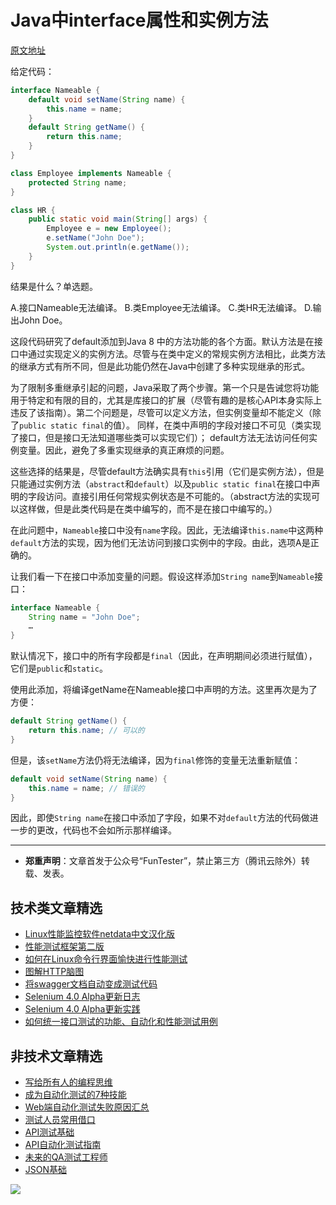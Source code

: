 # Java中interface属性和实例方法

[原文地址](https://blogs.oracle.com/javamagazine/quiz-yourself-default-methods-advanced)

给定代码：

```java
interface Nameable {    
    default void setName(String name) {
        this.name = name;
    }    
    default String getName() {
        return this.name;
    }
}

class Employee implements Nameable {
    protected String name;   
}

class HR {
    public static void main(String[] args) {
        Employee e = new Employee();
        e.setName("John Doe");
        System.out.println(e.getName());
    }
}

```

结果是什么？单选题。

A.接口Nameable无法编译。
B.类Employee无法编译。
C.类HR无法编译。
D.输出John Doe。

这段代码研究了default添加到Java 8 中的方法功能的各个方面。默认方法是在接口中通过实现定义的实例方法。尽管与在类中定义的常规实例方法相比，此类方法的继承方式有所不同，但是此功能仍然在Java中创建了多种实现继承的形式。

为了限制多重继承引起的问题，Java采取了两个步骤。第一个只是告诫您将功能用于特定和有限的目的，尤其是库接口的扩展（尽管有趣的是核心API本身实际上违反了该指南）。第二个问题是，尽管可以定义方法，但实例变量却不能定义（除了`public static final`的值）。 同样，在类中声明的字段对接口不可见（类实现了接口，但是接口无法知道哪些类可以实现它们）； default方法无法访问任何实例变量。因此，避免了多重实现继承的真正麻烦的问题。

这些选择的结果是，尽管default方法确实具有`this`引用（它们是实例方法），但是只能通过实例方法（`abstract`和`default`）以及`public static final`在接口中声明的字段访问。直接引用任何常规实例状态是不可能的。（abstract方法的实现可以这样做，但是此类代码是在类中编写的，而不是在接口中编写的。）

在此问题中，`Nameable`接口中没有`name`字段。因此，无法编译`this.name`中这两种`default`方法的实现，因为他们无法访问到接口实例中的字段。由此，选项A是正确的。

让我们看一下在接口中添加变量的问题。假设这样添加`String name`到`Nameable`接口：

```Java
interface Nameable {
    String name = "John Doe";
    …
}
```
默认情况下，接口中的所有字段都是`final`（因此，在声明期间必须进行赋值），它们是`public`和`static`。

使用此添加，将编译getName在Nameable接口中声明的方法。这里再次是为了方便：


```Java
default String getName() { 
    return this.name; // 可以的
}
```
但是，该`setName`方法仍将无法编译，因为`final`修饰的变量无法重新赋值：

```Java
default void setName(String name) {
    this.name = name; // 错误的
}
```

因此，即使`String name`在接口中添加了字段，如果不对`default`方法的代码做进一步的更改，代码也不会如所示那样编译。


---
* **郑重声明**：文章首发于公众号“FunTester”，禁止第三方（腾讯云除外）转载、发表。

## 技术类文章精选

- [Linux性能监控软件netdata中文汉化版](https://mp.weixin.qq.com/s/fdXtK-5WwKnxjLZdyg6-nA)
- [性能测试框架第二版](https://mp.weixin.qq.com/s/JPyGQ2DRC6EVBmZkxAoVWA)
- [如何在Linux命令行界面愉快进行性能测试](https://mp.weixin.qq.com/s/fwGqBe1SpA2V0lPfAOd04Q)
- [图解HTTP脑图](https://mp.weixin.qq.com/s/100Vm8FVEuXs0x6rDGTipw)
- [将swagger文档自动变成测试代码](https://mp.weixin.qq.com/s/SY8mVenj0zMe5b47GS9VSQ)
 - [Selenium 4.0 Alpha更新日志](https://mp.weixin.qq.com/s/tU7sm-pcbpRNwDU9D3OVTQ)
- [Selenium 4.0 Alpha更新实践](https://mp.weixin.qq.com/s/yT9wpO5o5aWBUus494TIHw)
- [如何统一接口测试的功能、自动化和性能测试用例](https://mp.weixin.qq.com/s/1xqtXNVw7BdUa03nVcsMTg)

## 非技术文章精选

- [写给所有人的编程思维](https://mp.weixin.qq.com/s/Oj33UCnYfbUgzsBzEm2GPQ)
- [成为自动化测试的7种技能](https://mp.weixin.qq.com/s/e-HAGMO0JLR7VBBWLvk0dQ)
- [Web端自动化测试失败原因汇总](https://mp.weixin.qq.com/s/qzFth-Q9e8MTms1M8L5TyA)
- [测试人员常用借口](https://mp.weixin.qq.com/s/0k_Ciud2sOpRb5PPiVzECw)
- [API测试基础](https://mp.weixin.qq.com/s/bkbUEa9CF21xMYSlhPcULw)
- [API自动化测试指南](https://mp.weixin.qq.com/s/uy_Vn_ZVUEu3YAI1gW2T_A)
- [未来的QA测试工程师](https://mp.weixin.qq.com/s/ngL4sbEjZm7OFAyyWyQ3nQ)
- [JSON基础](https://mp.weixin.qq.com/s/tnQmAFfFbRloYp8J9TYurw)


![](https://mmbiz.qpic.cn/mmbiz_jpg/13eN86FKXzCMW6WN4Wch71qNtGQvxLRSGejZpr37OWa7CDYg5e4ZeanaGWuBgRAX3jicJNIhcyyZPXbKByXcl7w/640?wx_fmt=jpeg&tp=webp&wxfrom=5&wx_lazy=1&wx_co=1)
